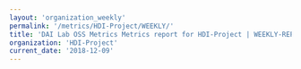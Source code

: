 ```yaml
---
layout: 'organization_weekly'
permalink: '/metrics/HDI-Project/WEEKLY/'
title: 'DAI Lab OSS Metrics Metrics report for HDI-Project | WEEKLY-REPORT-2018-12-09'
organization: 'HDI-Project'
current_date: '2018-12-09'
---
```

